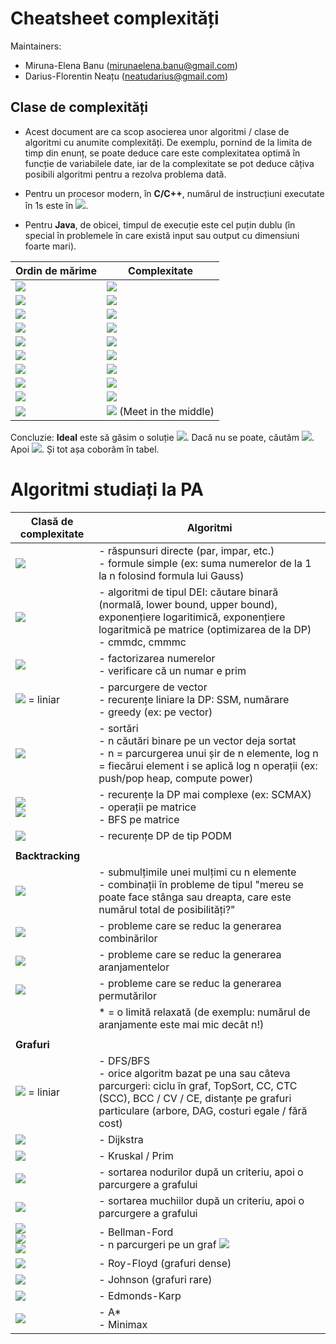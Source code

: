 # Cheatsheet complexități

Maintainers:
- Miruna-Elena Banu (mirunaelena.banu@gmail.com)
- Darius-Florentin Neațu (neatudarius@gmail.com)

## Clase de complexități

- Acest document are ca scop asocierea unor algoritmi / clase de algoritmi cu anumite complexități. De exemplu, pornind de la limita de timp din enunț, se poate deduce care este complexitatea optimă în funcție de variabilele date, iar de la complexitate se pot deduce câțiva posibili algoritmi pentru a rezolva problema dată.

- Pentru un procesor modern, în **C/C++**, numărul de instrucțiuni executate în 1s este în <img src="https://render.githubusercontent.com/render/math?math=[10^6, 10^7]">.
- Pentru **Java**, de obicei, timpul de execuție este cel puțin dublu (în special în problemele în care există input sau output cu dimensiuni foarte mari).

|Ordin de mărime|Complexitate|
|-|-|
| <img src="https://render.githubusercontent.com/render/math?math=[10^12, 10^18]">| <img src="https://render.githubusercontent.com/render/math?math=O(\log{n})">  |
| <img src="https://render.githubusercontent.com/render/math?math=[10^7, 10^12]"> | <img src="https://render.githubusercontent.com/render/math?math=O(\sqrt{n})"> |
| <img src="https://render.githubusercontent.com/render/math?math=[10^6, 10^7]"> | <img src="https://render.githubusercontent.com/render/math?math=O(n)">|
| <img src="https://render.githubusercontent.com/render/math?math=10^5"> | <img src="https://render.githubusercontent.com/render/math?math=O(n \log{n})">|
| <img src="https://render.githubusercontent.com/render/math?math=10^4"> | <img src="https://render.githubusercontent.com/render/math?math=O(n \sqrt{n})"> |
| <img src="https://render.githubusercontent.com/render/math?math=10^3"> | <img src="https://render.githubusercontent.com/render/math?math=O(n^2)"> |
| <img src="https://render.githubusercontent.com/render/math?math=10^2"> | <img src="https://render.githubusercontent.com/render/math?math=O(n^3)"> |
| <img src="https://render.githubusercontent.com/render/math?math=10"> | <img src="https://render.githubusercontent.com/render/math?math=O(2^n)/O(3^n)">
| <img src="https://render.githubusercontent.com/render/math?math=15"> | <img src="https://render.githubusercontent.com/render/math?math=O(n!)/O(2^n)">|
| <img src="https://render.githubusercontent.com/render/math?math=30 - 40 (par)"> | <img src="https://render.githubusercontent.com/render/math?math=O(\frac{n}{2}!)/(2 ^ {\frac{n}{2}})"> (Meet in the middle) |


Concluzie: **Ideal** este să găsim o soluție <img src="https://render.githubusercontent.com/render/math?math=O(1)">. Dacă nu se poate, căutăm <img src="https://render.githubusercontent.com/render/math?math=O(\log{n})">. Apoi <img src="https://render.githubusercontent.com/render/math?math=O(\sqrt{n})">. Și tot așa coborâm în tabel.

# Algoritmi studiați la PA

|Clasă de complexitate| Algoritmi |
|-|-|
| <img src="https://render.githubusercontent.com/render/math?math=O(1)"> | - răspunsuri directe (par, impar, etc.)<br> - formule simple (ex: suma numerelor de la 1 la n folosind formula lui Gauss)|
| <img src="https://render.githubusercontent.com/render/math?math=O(\log{n})"> | - algoritmi de tipul DEI: căutare binară (normală, lower bound, upper bound), exponențiere logaritimică, exponențiere logaritmică pe matrice (optimizarea de la DP) <br> - cmmdc, cmmmc |
| <img src="https://render.githubusercontent.com/render/math?math=O(\sqrt{n})">| - factorizarea numerelor<br>- verificare că un numar e prim |
| <img src="https://render.githubusercontent.com/render/math?math=O(n)"> = liniar| - parcurgere de vector<br>- recurențe liniare la DP: SSM, numărare<br>- greedy (ex: pe vector) |
| <img src="https://render.githubusercontent.com/render/math?math=O(n \log{n})"> | - sortări<br>- n căutări binare pe un vector deja sortat<br>- n = parcurgerea unui șir de n elemente, log n = fiecărui element i se aplică log n operații (ex: push/pop heap, compute power) |
| <img src="https://render.githubusercontent.com/render/math?math=O(n ^ 2)"> <br> <img src="https://render.githubusercontent.com/render/math?math=O(n m)">| - recurențe la DP mai complexe (ex: SCMAX)<br>- operații pe matrice<br>- BFS pe matrice |
| <img src="https://render.githubusercontent.com/render/math?math=O(n ^ 3)"> | - recurențe DP de tip PODM |
|||
|**Backtracking**||
|<img src="https://render.githubusercontent.com/render/math?math=O(2 ^ n)"> |- submulțimile unei mulțimi cu n elemente <br>- combinații în probleme de tipul "mereu se poate face stânga sau dreapta, care este numărul total de posibilități?" |
|<img src="https://render.githubusercontent.com/render/math?math=O(C(n, k)) = O(n!)*">| - probleme care se reduc la generarea combinărilor|
|<img src="https://render.githubusercontent.com/render/math?math=O(A(n, k)) = O(n!)*">|- probleme care se reduc la generarea aranjamentelor|
|<img src="https://render.githubusercontent.com/render/math?math=O(P(n)) = O(n!)">|- probleme care se reduc la generarea permutărilor|
||* = o limită relaxată (de exemplu: numărul de aranjamente este mai mic decât n!)|
|||
|**Grafuri**|
| <img src="https://render.githubusercontent.com/render/math?math=O(n %2B m)"> = liniar| - DFS/BFS<br>- orice algoritm bazat pe una sau câteva parcurgeri: ciclu în graf, TopSort, CC, CTC (SCC), BCC / CV / CE, distanțe pe grafuri particulare (arbore, DAG, costuri egale / fără cost)
| <img src="https://render.githubusercontent.com/render/math?math=O(m \log{n})"> |- Dijkstra |
| <img src="https://render.githubusercontent.com/render/math?math=O(m \log{m})">| - Kruskal / Prim |
|<img src="https://render.githubusercontent.com/render/math?math=O(n \log{n} %2B m)">| - sortarea nodurilor după un criteriu, apoi o parcurgere a grafului|
| <img src="https://render.githubusercontent.com/render/math?math=O(m \log{m} %2B n)"> | - sortarea muchiilor după un criteriu, apoi o parcurgere a grafului|
|<img src="https://render.githubusercontent.com/render/math?math=O(n m)"><br><img src="https://render.githubusercontent.com/render/math?math=O(n ^ 2)"><br><img src="https://render.githubusercontent.com/render/math?math=O(m ^ 2)">| - Bellman-Ford <br> - n parcurgeri pe un graf <img src="https://render.githubusercontent.com/render/math?math=n * O(BFS/DFS)">|
|<img src="https://render.githubusercontent.com/render/math?math=O(n ^ 3)">|- Roy-Floyd (grafuri dense)|
|<img src="https://render.githubusercontent.com/render/math?math=O(n m \log{n})">| - Johnson (grafuri rare)|
|<img src="https://render.githubusercontent.com/render/math?math=O(n m^2)">| - Edmonds-Karp|
|<img src="https://render.githubusercontent.com/render/math?math=O(b ^ d)">|- A* <br>- Minimax|
